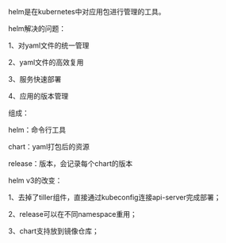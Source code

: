 helm是在kubernetes中对应用包进行管理的工具。



helm解决的问题：

1、对yaml文件的统一管理

2、yaml文件的高效复用

3、服务快速部署

4、应用的版本管理



组成：

helm：命令行工具

chart：yaml打包后的资源

release：版本，会记录每个chart的版本



helm v3的改变：

1、去掉了tiller组件，直接通过kubeconfig连接api-server完成部署；

2、release可以在不同namespace重用；

3、chart支持放到镜像仓库；